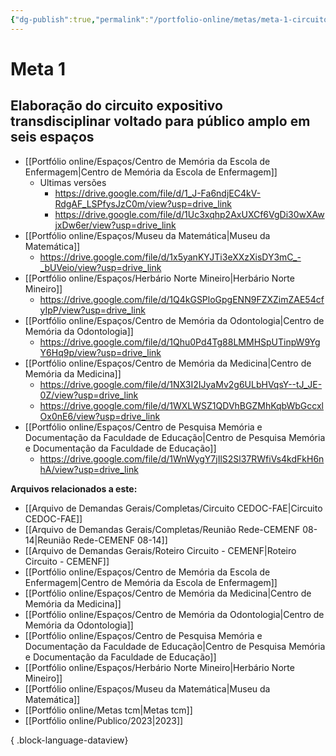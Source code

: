 ```yaml
---
{"dg-publish":true,"permalink":"/portfolio-online/metas/meta-1-circuito/","tags":["💼/🎯"],"created":"2024-02-14T12:36:18.997-03:00","updated":"2024-02-11T16:06:07.088-03:00"}
---
```



# Meta 1

## Elaboração do circuito expositivo transdisciplinar voltado para público amplo em seis espaços

- [[Portfólio online/Espaços/Centro de Memória da Escola de Enfermagem\|Centro de Memória da Escola de Enfermagem]]
	- Ultimas versões
		- <https://drive.google.com/file/d/1_J-Fa6ndjEC4kV-RdgAF_LSPfysJzC0m/view?usp=drive_link>
		- <https://drive.google.com/file/d/1Uc3xqhp2AxUXCf6VgDi30wXAwjxDw6er/view?usp=drive_link>
- [[Portfólio online/Espaços/Museu da Matemática\|Museu da Matemática]]
	- <https://drive.google.com/file/d/1x5yanKYJTi3eXXzXisDY3mC_-_bUVeio/view?usp=drive_link>
- [[Portfólio online/Espaços/Herbário Norte Mineiro\|Herbário Norte Mineiro]]
	- <https://drive.google.com/file/d/1Q4kGSPloGpgENN9FZXZimZAE54cfyIpP/view?usp=drive_link>
- [[Portfólio online/Espaços/Centro de Memória da Odontologia\|Centro de Memória da Odontologia]]
	- <https://drive.google.com/file/d/1Qhu0Pd4Tg88LMMHSpUTinpW9YgY6Hq9p/view?usp=drive_link>
- [[Portfólio online/Espaços/Centro de Memória da Medicina\|Centro de Memória da Medicina]]
	- <https://drive.google.com/file/d/1NX3I2IJyaMv2g6ULbHVqsY--tJ_JE-0Z/view?usp=drive_link>
	- <https://drive.google.com/file/d/1WXLWSZ1QDVhBGZMhKqbWbGccxlOx0nE6/view?usp=drive_link>
- [[Portfólio online/Espaços/Centro de Pesquisa Memória e Documentação da Faculdade de Educação\|Centro de Pesquisa Memória e Documentação da Faculdade de Educação]]
	- <https://drive.google.com/file/d/1WnWygY7jIlS2Sl37RWfiVs4kdFkH6nhA/view?usp=drive_link>

**Arquivos relacionados a este:**
- [[Arquivo de Demandas Gerais/Completas/Circuito CEDOC-FAE\|Circuito CEDOC-FAE]]
- [[Arquivo de Demandas Gerais/Completas/Reunião Rede-CEMENF 08-14\|Reunião Rede-CEMENF 08-14]]
- [[Arquivo de Demandas Gerais/Roteiro Circuito - CEMENF\|Roteiro Circuito - CEMENF]]
- [[Portfólio online/Espaços/Centro de Memória da Escola de Enfermagem\|Centro de Memória da Escola de Enfermagem]]
- [[Portfólio online/Espaços/Centro de Memória da Medicina\|Centro de Memória da Medicina]]
- [[Portfólio online/Espaços/Centro de Memória da Odontologia\|Centro de Memória da Odontologia]]
- [[Portfólio online/Espaços/Centro de Pesquisa Memória e Documentação da Faculdade de Educação\|Centro de Pesquisa Memória e Documentação da Faculdade de Educação]]
- [[Portfólio online/Espaços/Herbário Norte Mineiro\|Herbário Norte Mineiro]]
- [[Portfólio online/Espaços/Museu da Matemática\|Museu da Matemática]]
- [[Portfólio online/Metas tcm\|Metas tcm]]
- [[Portfólio online/Publico/2023\|2023]]

{ .block-language-dataview}
